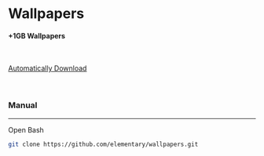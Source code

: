 # Wallpapers

#### +1GB Wallpapers

<br>

[Automatically Download](https://github.com/KaikSelhorst/WallpaperPack/archive/refs/heads/main.zip)
<br><br><br>

### Manual

---

Open Bash
<br>

```bash
git clone https://github.com/elementary/wallpapers.git
```
